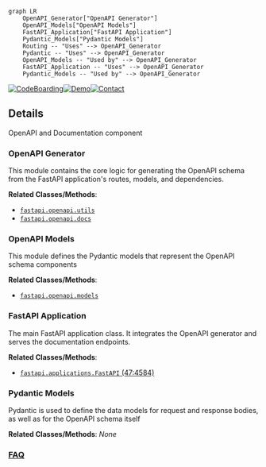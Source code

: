 ```mermaid
graph LR
    OpenAPI_Generator["OpenAPI Generator"]
    OpenAPI_Models["OpenAPI Models"]
    FastAPI_Application["FastAPI Application"]
    Pydantic_Models["Pydantic Models"]
    Routing -- "Uses" --> OpenAPI_Generator
    Pydantic -- "Uses" --> OpenAPI_Generator
    OpenAPI_Models -- "Used by" --> OpenAPI_Generator
    FastAPI_Application -- "Uses" --> OpenAPI_Generator
    Pydantic_Models -- "Used by" --> OpenAPI_Generator
```

[![CodeBoarding](https://img.shields.io/badge/Generated%20by-CodeBoarding-9cf?style=flat-square)](https://github.com/CodeBoarding/GeneratedOnBoardings)[![Demo](https://img.shields.io/badge/Try%20our-Demo-blue?style=flat-square)](https://www.codeboarding.org/demo)[![Contact](https://img.shields.io/badge/Contact%20us%20-%20contact@codeboarding.org-lightgrey?style=flat-square)](mailto:contact@codeboarding.org)

## Details

OpenAPI and Documentation component

### OpenAPI Generator
This module contains the core logic for generating the OpenAPI schema from the FastAPI application's routes, models, and dependencies.


**Related Classes/Methods**:

- <a href="https://github.com/fastapi/fastapi/blob/master/temp/fastapi/openapi/utils.py" target="_blank" rel="noopener noreferrer">`fastapi.openapi.utils`</a>
- <a href="https://github.com/fastapi/fastapi/blob/master/temp/fastapi/openapi/docs.py" target="_blank" rel="noopener noreferrer">`fastapi.openapi.docs`</a>


### OpenAPI Models
This module defines the Pydantic models that represent the OpenAPI schema components


**Related Classes/Methods**:

- <a href="https://github.com/fastapi/fastapi/blob/master/temp/fastapi/openapi/models.py" target="_blank" rel="noopener noreferrer">`fastapi.openapi.models`</a>


### FastAPI Application
The main FastAPI application class. It integrates the OpenAPI generator and serves the documentation endpoints.


**Related Classes/Methods**:

- <a href="https://github.com/fastapi/fastapi/blob/master/temp/fastapi/applications.py#L47-L4584" target="_blank" rel="noopener noreferrer">`fastapi.applications.FastAPI` (47:4584)</a>


### Pydantic Models
Pydantic is used to define the data models for request and response bodies, as well as for the OpenAPI schema itself


**Related Classes/Methods**: _None_



### [FAQ](https://github.com/CodeBoarding/GeneratedOnBoardings/tree/main?tab=readme-ov-file#faq)